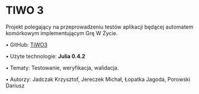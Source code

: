 <h1>TIWO 3</h1>

Projekt polegający na przeprowadzeniu testów aplikacji będącej automatem komórkowym implementującym Grę W Życie.

• GitHub: <a href="http://github.com/trzye/TiWO3">TiWO3</a>

• Użyte technologie: <b>Julia 0.4.2</b>

• Tematy: Testowanie, weryfikacja, walidacja.

• Autorzy: Jadczak Krzysztof, Jereczek Michał, Łopatka Jagoda, Porowski Dariusz
